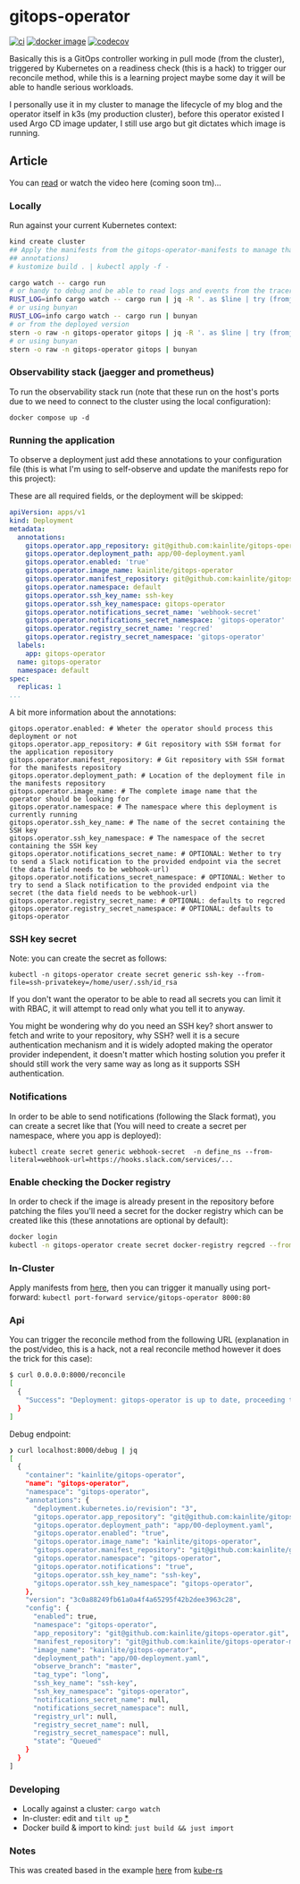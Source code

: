 # gitops-operator

[![ci](https://github.com/kainlite/gitops-operator/actions/workflows/ci.yaml/badge.svg)](https://github.com/kainlite/gitops-operator/actions/workflows/ci.yaml)
[![docker image](https://img.shields.io/docker/pulls/kainlite/gitops-operator.svg)](https://hub.docker.com/r/kainlite/gitops-operator)
[![codecov](https://codecov.io/gh/kainlite/gitops-operator/branch/master/graph/badge.svg)](https://codecov.io/gh/kainlite/gitops-operator)

Basically this is a GitOps controller working in pull mode (from the cluster), triggered by Kubernetes on a readiness check (this is a
hack) to trigger our reconcile method, while this is a learning project maybe some day it will be able to handle serious
workloads.

I personally use it in my cluster to manage the lifecycle of my blog and the operator itself in k3s (my production
cluster), before this operator existed I used Argo CD image updater, I still use argo but git dictates which image is
running.

## Article
You can [read](https://segfault.pw/en/blog/create-your-own-gitops-controller-with-rust) or watch the video here (coming soon tm)... 

### Locally
Run against your current Kubernetes context:

```sh
kind create cluster
## Apply the manifests from the gitops-operator-manifests to manage that repo (otherwise deploy your own app with the
## annotations)
# kustomize build . | kubectl apply -f -

cargo watch -- cargo run
# or handy to debug and be able to read logs and events from the tracer
RUST_LOG=info cargo watch -- cargo run | jq -R '. as $line | try (fromjson | .time + " " + .msg + " " + .target) catch $line'
# or using bunyan
RUST_LOG=info cargo watch -- cargo run | bunyan
# or from the deployed version
stern -o raw -n gitops-operator gitops | jq -R '. as $line | try (fromjson | .time + " " + .msg + " " + .target) catch $line'
# or using bunyan
stern -o raw -n gitops-operator gitops | bunyan
```

### Observability stack (jaegger and prometheus)
To run the observability stack run (note that these run on the host's ports due to we need to connect to the cluster
using the local configuration):
```
docker compose up -d
```

### Running the application
To observe a deployment just add these annotations to your configuration file (this is what I'm using to self-observe
and update the manifests repo for this project):

These are all required fields, or the deployment will be skipped:
```yaml
apiVersion: apps/v1
kind: Deployment
metadata:
  annotations:
    gitops.operator.app_repository: git@github.com:kainlite/gitops-operator.git
    gitops.operator.deployment_path: app/00-deployment.yaml
    gitops.operator.enabled: 'true'
    gitops.operator.image_name: kainlite/gitops-operator
    gitops.operator.manifest_repository: git@github.com:kainlite/gitops-operator-manifests.git
    gitops.operator.namespace: default
    gitops.operator.ssh_key_name: ssh-key
    gitops.operator.ssh_key_namespace: gitops-operator
    gitops.operator.notifications_secret_name: 'webhook-secret'
    gitops.operator.notifications_secret_namespace: 'gitops-operator'
    gitops.operator.registry_secret_name: 'regcred'
    gitops.operator.registry_secret_namespace: 'gitops-operator'
  labels:
    app: gitops-operator
  name: gitops-operator
  namespace: default
spec:
  replicas: 1
...
```

A bit more information about the annotations:

    gitops.operator.enabled: # Wheter the operator should process this deployment or not
    gitops.operator.app_repository: # Git repository with SSH format for the application repository
    gitops.operator.manifest_repository: # Git repository with SSH format for the manifests repository
    gitops.operator.deployment_path: # Location of the deployment file in the manifests repository
    gitops.operator.image_name: # The complete image name that the operator should be looking for
    gitops.operator.namespace: # The namespace where this deployment is currently running
    gitops.operator.ssh_key_name: # The name of the secret containing the SSH key
    gitops.operator.ssh_key_namespace: # The namespace of the secret containing the SSH key
    gitops.operator.notifications_secret_name: # OPTIONAL: Wether to try to send a Slack notification to the provided endpoint via the secret (the data field needs to be webhook-url)
    gitops.operator.notifications_secret_namespace: # OPTIONAL: Wether to try to send a Slack notification to the provided endpoint via the secret (the data field needs to be webhook-url)
    gitops.operator.registry_secret_name: # OPTIONAL: defaults to regcred
    gitops.operator.registry_secret_namespace: # OPTIONAL: defaults to gitops-operator

### SSH key secret
Note: you can create the secret as follows:
```
kubectl -n gitops-operator create secret generic ssh-key --from-file=ssh-privatekey=/home/user/.ssh/id_rsa
```
If you don't want the operator to be able to read all secrets you can limit it with RBAC, it will attempt to read only what you tell it to anyway.

You might be wondering why do you need an SSH key? short answer to fetch and write to your repository, why SSH? well it
is a secure authentication mechanism and it is widely adopted making the operator provider independent, it doesn't
matter which hosting solution you prefer it should still work the very same way as long as it supports SSH
authentication.

### Notifications
In order to be able to send notifications (following the Slack format), you can create a secret like that (You will need
to create a secret per namespace, where you app is deployed):
```
kubectl create secret generic webhook-secret  -n define_ns --from-literal=webhook-url=https://hooks.slack.com/services/...
```

### Enable checking the Docker registry
In order to check if the image is already present in the repository before patching the files you'll need a secret for
the docker registry which can be created like this (these annotations are optional by default):
```bash
docker login
kubectl -n gitops-operator create secret docker-registry regcred --from-file=/home/user/.docker/config.json
```

### In-Cluster
Apply manifests from [here](https://github.com/kainlite/gitops-operator-manifests), then you can trigger it manually using port-forward: `kubectl port-forward service/gitops-operator 8000:80`

### Api
You can trigger the reconcile method from the following URL (explanation in the post/video, this is a hack, not a real
reconcile method however it does the trick for this case):

```sh
$ curl 0.0.0.0:8000/reconcile
[
  {
    "Success": "Deployment: gitops-operator is up to date, proceeding to next deployment..."
  }
]
```

Debug endpoint:
```sh
❯ curl localhost:8000/debug | jq
[
  {
    "container": "kainlite/gitops-operator",
    "name": "gitops-operator",
    "namespace": "gitops-operator",
    "annotations": {
      "deployment.kubernetes.io/revision": "3",
      "gitops.operator.app_repository": "git@github.com:kainlite/gitops-operator.git",
      "gitops.operator.deployment_path": "app/00-deployment.yaml",
      "gitops.operator.enabled": "true",
      "gitops.operator.image_name": "kainlite/gitops-operator",
      "gitops.operator.manifest_repository": "git@github.com:kainlite/gitops-operator-manifests.git",
      "gitops.operator.namespace": "gitops-operator",
      "gitops.operator.notifications": "true",
      "gitops.operator.ssh_key_name": "ssh-key",
      "gitops.operator.ssh_key_namespace": "gitops-operator",
    },
    "version": "3c0a88249fb61a0a4f4a65295f42b2dee3963c28",
    "config": {
      "enabled": true,
      "namespace": "gitops-operator",
      "app_repository": "git@github.com:kainlite/gitops-operator.git",
      "manifest_repository": "git@github.com:kainlite/gitops-operator-manifests.git",
      "image_name": "kainlite/gitops-operator",
      "deployment_path": "app/00-deployment.yaml",
      "observe_branch": "master",
      "tag_type": "long",
      "ssh_key_name": "ssh-key",
      "ssh_key_namespace": "gitops-operator",
      "notifications_secret_name": null,
      "notifications_secret_namespace": null,
      "registry_url": null,
      "registry_secret_name": null,
      "registry_secret_namespace": null,
      "state": "Queued"
    }
  }
]
```

### Developing
- Locally against a cluster: `cargo watch`
- In-cluster: edit and `tilt up` [*](https://tilt.dev/)
- Docker build & import to kind: `just build && just import`

### Notes
This was created based in the example [here](https://github.com/kube-rs/version-rs) from [kube-rs](https://github.com/kube-rs)
